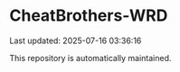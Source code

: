 # CheatBrothers-WRD

Last updated: 2025-07-16 03:36:16

This repository is automatically maintained.
